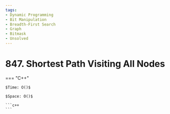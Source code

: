 ```yaml
---
tags:
- Dynamic Programming
- Bit Manipulation
- Breadth-First Search
- Graph
- Bitmask
- Unsolved
---
```



# 847. Shortest Path Visiting All Nodes

=== "C++"

    $Time: O()$

    $Space: O()$

    ```c++
    ```